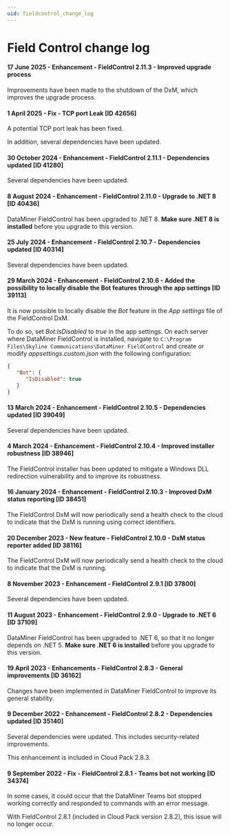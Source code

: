 ```yaml
---
uid: fieldcontrol_change_log
---
```


# Field Control change log

#### 17 June 2025 - Enhancement - FieldControl 2.11.3 - Improved upgrade process

Improvements have been made to the shutdown of the DxM, which improves the upgrade process.

#### 1 April 2025 - Fix - TCP port Leak [ID 42656]

A potential TCP port leak has been fixed.

In addition, several dependencies have been updated.

#### 30 October 2024 - Enhancement - FieldControl 2.11.1 - Dependencies updated [ID 41280]

Several dependencies have been updated.

#### 8 August 2024 - Enhancement - FieldControl 2.11.0 - Upgrade to .NET 8 [ID 40436]

DataMiner FieldControl has been upgraded to .NET 8. **Make sure .NET 8 is installed** before you upgrade to this version.

#### 25 July 2024 - Enhancement - FieldControl 2.10.7 - Dependencies updated [ID 40314]

Several dependencies have been updated.

#### 29 March 2024 - Enhancement - FieldControl 2.10.6 - Added the possibility to locally disable the Bot features through the app settings [ID 39113]

It is now possible to locally disable the *Bot* feature in the *App settings* file of the FieldControl DxM. 

To do so, set *Bot:IsDisabled* to *true* in the app settings. On each server where DataMiner FieldControl is installed, navigate to `C:\Program Files\Skyline Communications\DataMiner FieldControl` and create or modify *appsettings.custom.json* with the following configuration:

```json
{
   "Bot": {
      "IsDisabled": true
   }
}
```

#### 13 March 2024 - Enhancement - FieldControl 2.10.5 - Dependencies updated [ID 39049]

Several dependencies have been updated.

#### 4 March 2024 - Enhancement - FieldControl 2.10.4 - Improved installer robustness [ID 38946]

The FieldControl installer has been updated to mitigate a Windows DLL redirection vulnerability and to improve its robustness.

#### 16 January 2024 - Enhancement - FieldControl 2.10.3 - Improved DxM status reporting [ID 38451]

The FieldControl DxM will now periodically send a health check to the cloud to indicate that the DxM is running using correct identifiers.

#### 20 December 2023 - New feature - FieldControl 2.10.0 - DxM status reporter added [ID 38116]

The FieldControl DxM will now periodically send a health check to the cloud to indicate that the DxM is running.

#### 8 November 2023 - Enhancement - FieldControl 2.9.1 [ID 37800]

Several dependencies have been updated.

#### 11 August 2023 - Enhancement - FieldControl 2.9.0 - Upgrade to .NET 6 [ID 37109]

DataMiner FieldControl has been upgraded to .NET 6, so that it no longer depends on .NET 5. **Make sure .NET 6 is installed** before you upgrade to this version.

#### 19 April 2023 - Enhancements -  FieldControl 2.8.3 - General improvements [ID 36162]

Changes have been implemented in DataMiner FieldControl to improve its general stability.

#### 9 December 2022 - Enhancement - FieldControl 2.8.2 - Dependencies updated [ID 35140]

Several dependencies were updated. This includes security-related improvements.

This enhancement is included in Cloud Pack 2.8.3.

#### 9 September 2022 - Fix - FieldControl 2.8.1 - Teams bot not working [ID 34374]

In some cases, it could occur that the DataMiner Teams bot stopped working correctly and responded to commands with an error message.

With FieldControl 2.8.1 (included in Cloud Pack version 2.8.2), this issue will no longer occur.
